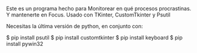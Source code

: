 Este es un programa hecho para Monitorear en qué procesos procrastinas. Y mantenerte en Focus.
Usado con TKinter, CustomTkinter y Psutil

Necesitas la última versión de python, en conjunto con:

  $ pip install psutil
  $ pip install customtkinter
  $ pip install keyboard
  $ pip install pywin32
